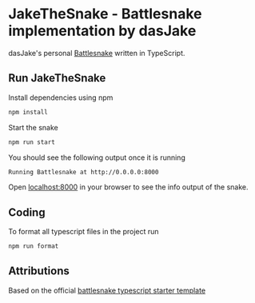 # JakeTheSnake - Battlesnake implementation by dasJake

dasJake's personal [Battlesnake](https://play.battlesnake.com) written in TypeScript. 

## Run JakeTheSnake

Install dependencies using npm

```sh
npm install
```

Start the snake

```sh
npm run start
```

You should see the following output once it is running

```sh
Running Battlesnake at http://0.0.0.0:8000
```

Open [localhost:8000](http://localhost:8000) in your browser to see the info output of the snake.

## Coding

To format all typescript files in the project run

```sh
npm run format
```

## Attributions

Based on the official [battlesnake typescript starter template](https://github.com/BattlesnakeOfficial/starter-snake-typescript)
